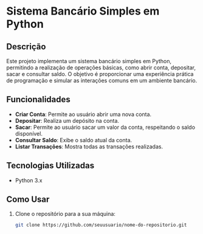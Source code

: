 # Sistema Bancário Simples em Python

## Descrição
Este projeto implementa um sistema bancário simples em Python, permitindo a realização de operações básicas, como abrir conta, depositar, sacar e consultar saldo. O objetivo é proporcionar uma experiência prática de programação e simular as interações comuns em um ambiente bancário.

## Funcionalidades
- **Criar Conta**: Permite ao usuário abrir uma nova conta.
- **Depositar**: Realiza um depósito na conta.
- **Sacar**: Permite ao usuário sacar um valor da conta, respeitando o saldo disponível.
- **Consultar Saldo**: Exibe o saldo atual da conta.
- **Listar Transações**: Mostra todas as transações realizadas.

## Tecnologias Utilizadas
- Python 3.x

## Como Usar
1. Clone o repositório para a sua máquina:
   ```bash
   git clone https://github.com/seuusuario/nome-do-repositorio.git
